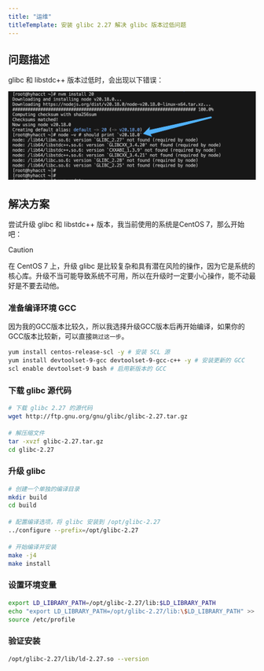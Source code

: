 ```yaml
---
title: "运维"
titleTemplate: 安装 glibc 2.27 解决 glibc 版本过低问题
---
```



## 问题描述

glibc 和 libstdc++ 版本过低时，会出现以下错误：

![001](./001.png)


## 解决方案

尝试升级 glibc 和 libstdc++ 版本，我当前使用的系统是CentOS 7，那么开始吧：

> [!CAUTION]
> 在 CentOS 7 上，升级 glibc 是比较复杂和具有潜在风险的操作，因为它是系统的核心库。升级不当可能导致系统不可用，所以在升级时一定要小心操作，能不动最好是不要去动他。

### 准备编译环境 GCC

因为我的GCC版本比较久，所以我选择升级GCC版本后再开始编译，如果你的GCC版本比较新，可以直接`跳过这一步`。

```bash
yum install centos-release-scl -y # 安装 SCL 源
yum install devtoolset-9-gcc devtoolset-9-gcc-c++ -y # 安装更新的 GCC
scl enable devtoolset-9 bash # 启用新版本的 GCC
```


### 下载 glibc 源代码
```bash
# 下载 glibc 2.27 的源代码
wget http://ftp.gnu.org/gnu/glibc/glibc-2.27.tar.gz

# 解压缩文件
tar -xvzf glibc-2.27.tar.gz
cd glibc-2.27
```


### 升级 glibc
```bash
# 创建一个单独的编译目录
mkdir build
cd build

# 配置编译选项，将 glibc 安装到 /opt/glibc-2.27
../configure --prefix=/opt/glibc-2.27

# 开始编译并安装
make -j4
make install
```


### 设置环境变量

```bash
export LD_LIBRARY_PATH=/opt/glibc-2.27/lib:$LD_LIBRARY_PATH
echo "export LD_LIBRARY_PATH=/opt/glibc-2.27/lib:\$LD_LIBRARY_PATH" >> /etc/profile
source /etc/profile
```

### 验证安装

```bash
/opt/glibc-2.27/lib/ld-2.27.so --version
```